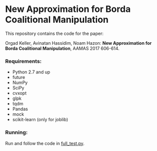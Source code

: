 # New Approximation for Borda Coalitional Manipulation
This repository contains the code for the paper:

Orgad Keller, Avinatan Hassidim, Noam Hazon:  **New Approximation for Borda Coalitional Manipulation**, AAMAS 2017 606-614.

### Requirements:
* Python 2.7 and up
* future
* NumPy
* SciPy
* cvxopt
* glpk
* tqdm
* Pandas
* mock
* scikit-learn (only for joblib)

### Running:
Run and follow the code in [full_test.py](test_clp_general.py).
